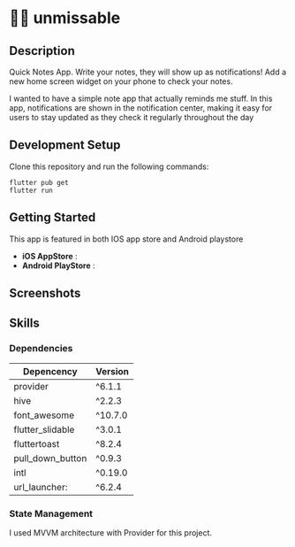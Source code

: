 # 🔔🔔 unmissable

## Description

Quick Notes App. Write your notes, they will show up as notifications!
Add a new home screen widget on your phone to check your notes.

I wanted to have a simple note app that actually reminds me stuff.
In this app, notifications are shown in the notification center, making it easy for users to stay updated as they check it regularly throughout the day

## Development Setup

Clone this repository and run the following commands:

```
flutter pub get
flutter run
```

## Getting Started

This app is featured in both IOS app store and Android playstore

- **iOS AppStore** :
- **Android PlayStore** :

## Screenshots

## Skills

### Dependencies

| Depencency       | Version |
| ---------------- | ------- |
| provider         | ^6.1.1  |
| hive             | ^2.2.3  |
| font_awesome     | ^10.7.0 |
| flutter_slidable | ^3.0.1  |
| fluttertoast     | ^8.2.4  |
| pull_down_button | ^0.9.3  |
| intl             | ^0.19.0 |
| url_launcher:    | ^6.2.4  |

### State Management

I used MVVM architecture with Provider for this project.
